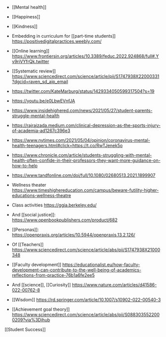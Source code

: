 - [[Mental health]]
- [[Happiness]]
- [[Kindness]]

- Embedding in curriculum for [[part-time students]] https://positivedigitalpractices.weebly.com/

- [[Online learning]] https://www.frontiersin.org/articles/10.3389/feduc.2022.924868/full#.Yv9riVYfrQk.twitter

- [[Systematic review]] https://www.sciencedirect.com/science/article/pii/S1747938X22000331?dgcid=raven_sd_aip_email

- https://twitter.com/KateMarburg/status/1429334050599317504?s=19

- https://youtu.be/e0LbwEVnfJA

- https://www.insidehighered.com/news/2021/05/27/student-parents-struggle-mental-health

- https://rajraizada.medium.com/clinical-depression-as-the-sports-injury-of-academia-ad1267c396e3

- https://www.nytimes.com/2021/05/04/opinion/coronavirus-mental-health-teenagers.html#click=https://t.co/RwTJenek5o

- https://www.chronicle.com/article/students-struggling-with-mental-health-often-confide-in-their-professors-they-want-more-guidance-on-how-to-help
- https://www.tandfonline.com/doi/full/10.1080/02680513.2021.1899907

- Wellness theater https://www.timeshighereducation.com/campus/beware-futility-higher-educations-wellness-theatre
- Class activities https://ggia.berkeley.edu/

- And [[social justice]]: https://www.openbookpublishers.com/product/682

- [[Personas]]: https://openpraxis.org/articles/10.5944/openpraxis.13.2.126/

- Of [[Teachers]] https://www.sciencedirect.com/science/article/abs/pii/S1747938X21000348

- [[Faculty development]] https://educationalist.eu/how-faculty-development-can-contribute-to-the-well-being-of-academics-reflections-from-practice-76b1a6fe2ee5

- And [[science]], [[Curiosity]] https://www.nature.com/articles/d41586-022-00762-8

- [[Wisdom]] https://rd.springer.com/article/10.1007/s10902-022-00540-3

- [[Achievement goal theory]] https://www.sciencedirect.com/science/article/abs/pii/S0883035522000209?via%3Dihub

[[Student Success]]
